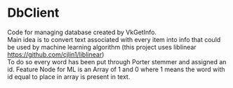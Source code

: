 # DbClient
Code for managing database created by VkGetInfo.  
Main idea is to convert text associated with every item into info that could be used by machine learning algorithm (this project uses liblinear https://github.com/cjlin1/liblinear)  
To do so every word has been put through Porter stemmer and assigned an id.
Feature Node for ML is an Array of 1 and 0 where 1 means the word with id equal to place in array is present in text.
